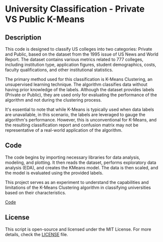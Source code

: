 # University Classification - Private VS Public K-Means

## Description
This code is designed to classify US colleges into two categories: Private and Public, based on the dataset from the 1995 issue of US News and World Report. The dataset contains various metrics related to 777 colleges, including institution type, application figures, student demographics, costs, faculty qualifications, and other institutional statistics.

The primary method used for this classification is K-Means Clustering, an unsupervised learning technique. The algorithm classifies data without having prior knowledge of the labels. Although the dataset provides labels (Private or Public), they are used only for evaluating the performance of the algorithm and not during the clustering process.

It's essential to note that while K-Means is typically used when data labels are unavailable, in this scenario, the labels are leveraged to gauge the algorithm's performance. However, this is unconventional for K-Means, and the resulting classification report and confusion matrix may not be representative of a real-world application of the algorithm.

## Code
The code begins by importing necessary libraries for data analysis, modeling, and plotting. It then reads the dataset, performs exploratory data analysis (EDA), and creates the KMeans model. The data is then scaled, and the model is evaluated using the provided labels.

This project serves as an experiment to understand the capabilities and limitations of the K-Means Clustering algorithm in classifying universities based on their characteristics.

[Code](Private_vs_Public_Universities.ipynb)

## License

This script is open-source and licensed under the MIT License. For more details, check the [LICENSE](LICENSE) file.

